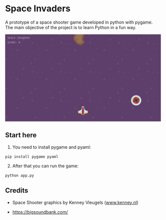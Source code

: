 # Space Invaders

A prototype of a space shooter game developed in python with pygame. The main objective of the project is to learn Python in a fun way.

![Shoot them all!](images/screenshot.png "Shoot them all!")

## Start here

1. You need to install pygame and pyaml:

```
pip install pygame pyaml
```

2. After that you can run the game:

```
python app.py
```

## Credits

* Space Shooter graphics by Kenney Vleugels (www.kenney.nl)

* https://bigsoundbank.com/